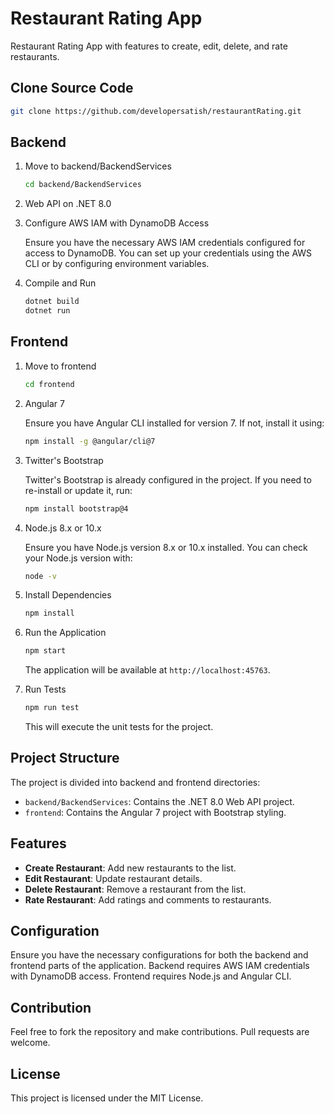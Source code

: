 # Restaurant Rating App

Restaurant Rating App with features to create, edit, delete, and rate restaurants.

## Clone Source Code

```sh
git clone https://github.com/developersatish/restaurantRating.git
```

## Backend

1. Move to backend/BackendServices
   ```sh
   cd backend/BackendServices
   ```

2. Web API on .NET 8.0

3. Configure AWS IAM with DynamoDB Access

   Ensure you have the necessary AWS IAM credentials configured for access to DynamoDB. You can set up your credentials using the AWS CLI or by configuring environment variables.

4. Compile and Run

   ```sh
   dotnet build
   dotnet run
   ```

## Frontend

1. Move to frontend
   ```sh
   cd frontend
   ```

2. Angular 7

   Ensure you have Angular CLI installed for version 7. If not, install it using:

   ```sh
   npm install -g @angular/cli@7
   ```

3. Twitter's Bootstrap

   Twitter's Bootstrap is already configured in the project. If you need to re-install or update it, run:

   ```sh
   npm install bootstrap@4
   ```

4. Node.js 8.x or 10.x

   Ensure you have Node.js version 8.x or 10.x installed. You can check your Node.js version with:

   ```sh
   node -v
   ```

5. Install Dependencies

   ```sh
   npm install
   ```

6. Run the Application

   ```sh
   npm start
   ```

   The application will be available at `http://localhost:45763`.

7. Run Tests

   ```sh
   npm run test
   ```

   This will execute the unit tests for the project.

## Project Structure

The project is divided into backend and frontend directories:

- `backend/BackendServices`: Contains the .NET 8.0 Web API project.
- `frontend`: Contains the Angular 7 project with Bootstrap styling.

## Features

- **Create Restaurant**: Add new restaurants to the list.
- **Edit Restaurant**: Update restaurant details.
- **Delete Restaurant**: Remove a restaurant from the list.
- **Rate Restaurant**: Add ratings and comments to restaurants.

## Configuration

Ensure you have the necessary configurations for both the backend and frontend parts of the application. Backend requires AWS IAM credentials with DynamoDB access. Frontend requires Node.js and Angular CLI.

## Contribution

Feel free to fork the repository and make contributions. Pull requests are welcome.

## License

This project is licensed under the MIT License.
